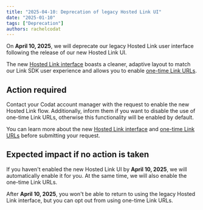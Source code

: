 ```yaml
---
title: "2025-04-10: Deprecation of legacy Hosted Link UI"
date: "2025-01-10"
tags: ["Deprecation"]
authors: rachelcodat
---
```


On **April 10, 2025**, we will deprecate our legacy Hosted Link user interface following the release of our new Hosted Link UI.

<!--truncate-->

The new [Hosted Link interface](/updates/250110-new-hosted-link-ui) boasts a cleaner, adaptive layout to match our Link SDK user experience and allows you to enable [one-time Link URLs](/updates/250110-secure-linking).

## Action required

Contact your Codat account manager with the request to enable the new Hosted Link flow. Additionally, inform them if you want to disable the use of one-time Link URLs, otherwise this functionality will be enabled by default.

You can learn more about the new [Hosted Link interface](/updates/250110-new-hosted-link-ui) and [one-time Link URLs](/updates/250110-secure-linking) before submitting your request.

## Expected impact if no action is taken

If you haven't enabled the new Hosted Link UI by **April 10, 2025**,  we will automatically enable it for you. At the same time, we will also enable the one-time Link URLs. 

After **April 10, 2025**, you won't be able to return to using the legacy Hosted Link interface, but you can opt out from using one-time Link URLs.

